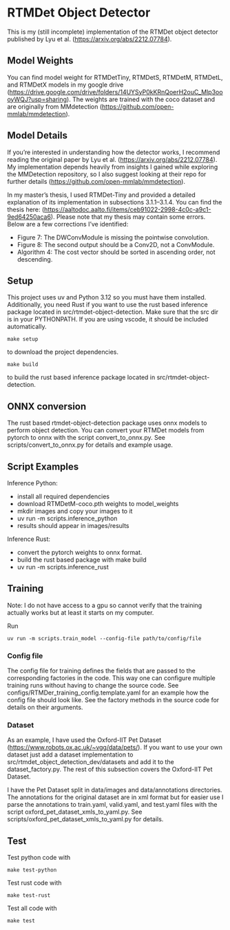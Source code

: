 # RTMDet Object Detector
This is my (still incomplete) implementation of the RTMDet object detector published by Lyu et al. (https://arxiv.org/abs/2212.07784). 

## Model Weights
You can find model weight for RTMDetTiny, RTMDetS, RTMDetM, RTMDetL, and RTMDetX models in my google drive (https://drive.google.com/drive/folders/14UYSyP0kKRnQoerH2ouC_Mlp3oooyWQJ?usp=sharing). The weights are trained with the coco dataset and are originally from MMdetection (https://github.com/open-mmlab/mmdetection). 

## Model Details
If you’re interested in understanding how the detector works, I recommend reading the original paper by Lyu et al. (https://arxiv.org/abs/2212.07784). My implementation depends heavily from insights I gained while exploring the MMDetection repository, so I also suggest looking at their repo for further details (https://github.com/open-mmlab/mmdetection).

In my master’s thesis, I used RTMDet-Tiny and provided a detailed explanation of its implementation in subsections 3.1.1–3.1.4. You can find the thesis here: (https://aaltodoc.aalto.fi/items/ceb91022-2998-4c0c-a9c1-9ed64250aca6). Please note that my thesis may contain some errors. Below are a few corrections I’ve identified:
- Figure 7: The DWConvModule is missing the pointwise convolution.
- Figure 8: The second output should be a Conv2D, not a ConvModule.
- Algorithm 4: The cost vector should be sorted in ascending order, not descending.

## Setup
This project uses uv and Python 3.12 so you must have them installed. Additionally, you need Rust if you want to use the rust based inference package located in src/rtmdet-object-detection. Make sure that the src dir is in your PYTHONPATH. If you are using vscode, it should be included automatically.

```Terminal
make setup
```
to download the project dependencies.

```Terminal
make build
```
to build the rust based inference package located in src/rtmdet-object-detection.

## ONNX conversion
The rust based rtmdet-object-detection package uses onnx models to perform object detection. You can convert your RTMDet models from pytorch to onnx with the script convert_to_onnx.py. See scripts/convert_to_onnx.py for details and example usage.

## Script Examples
Inference Python:
- install all required dependencies
- download RTMDetM-coco.pth weights to model_weights
- mkdir images and copy your images to it
- uv run -m scripts.inference_python
- results should appear in images/results 

Inference Rust:
- convert the pytorch weights to onnx format.
- build the rust based package with make build
- uv run -m scripts.inference_rust

## Training
Note: I do not have access to a gpu so cannot verify that the training actually works but at least it starts on my computer.

Run
```Terminal
uv run -m scripts.train_model --config-file path/to/config/file
```
### Config file 
The config file for training defines the fields that are passed to the corresponding factories in the code. This way one can configure multiple training runs without having to change the source code. See configs/RTMDer_training_config.template.yaml for an example how the config file should look like. See the factory methods in the source code for details on their arguments.

### Dataset
As an example, I have used the Oxford-IIT Pet Dataset (https://www.robots.ox.ac.uk/~vgg/data/pets/). If you want to use your own dataset just add a dataset implementation to src/rtmdet_object_detection_dev/datasets and add it to the dataset_factory.py. The rest of this subsection covers the Oxford-IIT Pet Dataset.

I have the Pet Dataset split in data/images and data/annotations directories. The annotations for the original dataset are in xml format but for easier use I parse the annotations to train.yaml, valid.yaml, and test.yaml files with the script oxford_pet_dataset_xmls_to_yaml.py. See scripts/oxford_pet_dataset_xmls_to_yaml.py for details.

## Test
Test python code with
```Terminal
make test-python
```

Test rust code with
```Terminal
make test-rust
```

Test all code with
```Terminal
make test
```